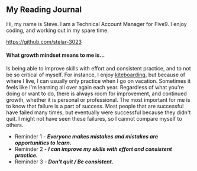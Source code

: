 ## My Reading Journal

Hi, my name is Steve.  I am a Technical Account Manager for Five9.  I enjoy coding, and working out in my spare time.

https://github.com/stelar-3023

#### What growth mindset means to me is...

Is being able to improve skills with effort and consistent practice, and to not be so critical of myself.  For instance, I enjoy [kiteboarding](https://www.youtube.com/watch?v=2SocuyRefqM), but because of where I live, I can usually only practice when I go on vacation.  Sometimes it feels like I'm learning all over again each year. Regardless of what you're doing or want to do, there is always room for improvement, and continued growth, whether it is personal or professional. The most important for me is to know that failure is a part of success. Most people that are successful have failed many times, but eventually were successful because they didn't quit. I might not have seen these failures, so I cannot compare myself to others.


- Reminder 1 - ***Everyone makes mistakes and mistakes are opportunities to learn.***
- Reminder 2 - ***I can improve my skills with effort and consistent practice.***
- Reminder 3 - ***Don't quit / Be consistent.***
